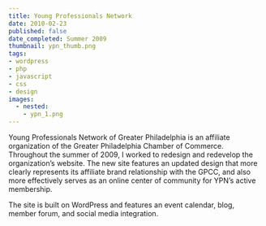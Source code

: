 ```yaml
---
title: Young Professionals Network
date: 2010-02-23
published: false
date_completed: Summer 2009
thumbnail: ypn_thumb.png
tags:
- wordpress
- php
- javascript
- css
- design
images:
  - nested:
    - ypn_1.png
---
```


Young Professionals Network of Greater Philadelphia is an affiliate organization of the Greater Philadelphia Chamber of Commerce. Throughout the summer of 2009, I worked to redesign and redevelop the organization’s website. The new site features an updated design that more clearly represents its affiliate brand relationship with the GPCC, and also more effectively serves as an online center of community for YPN’s active membership.

The site is built on WordPress and features an event calendar, blog, member forum, and social media integration.
